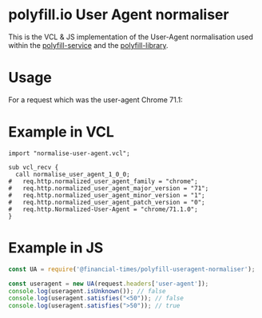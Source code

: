 # polyfill.io User Agent normaliser

This is the VCL & JS implementation of the User-Agent normalisation used within the [polyfill-service](https://github.com/Financial-Times/polyfill-service) and the [polyfill-library](https://github.com/Financial-Times/polyfill-library).

# Usage

For a request which was the user-agent Chrome 71.1:

# Example in VCL
```vcl
import "normalise-user-agent.vcl";

sub vcl_recv {
  call normalise_user_agent_1_0_0;
#   req.http.normalized_user_agent_family = "chrome";
#   req.http.normalized_user_agent_major_version = "71";
#   req.http.normalized_user_agent_minor_version = "1";
#   req.http.normalized_user_agent_patch_version = "0";
#   req.http.Normalized-User-Agent = "chrome/71.1.0";
}
```

# Example in JS

```js
const UA = require('@financial-times/polyfill-useragent-normaliser');

const useragent = new UA(request.headers['user-agent']);
console.log(useragent.isUnknown()); // false
console.log(useragent.satisfies("<50")); // false
console.log(useragent.satisfies(">50")); // true
```
